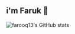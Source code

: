 ## i'm Faruk 👋

![farooq13's GitHub stats](https://github-readme-stats.vercel.app/api?username=farooq13&show_icons=true&theme=radical)
